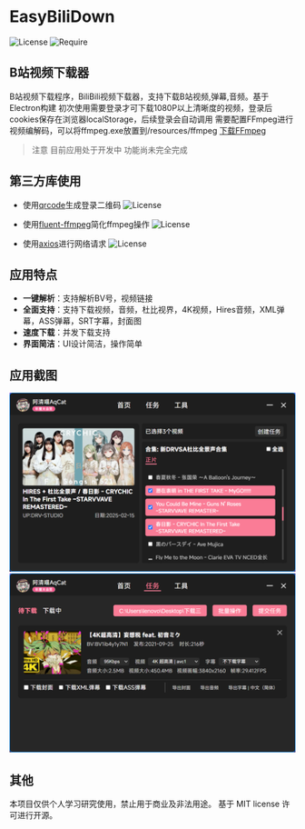 # EasyBiliDown
![License](https://img.shields.io/badge/License-MIT-green)   ![Require](https://img.shields.io/badge/Require-ffmpeg-blue)

## B站视频下载器

B站视频下载程序，BiliBili视频下载器，支持下载B站视频,弹幕,音频。基于Electron构建
初次使用需要登录才可下载1080P以上清晰度的视频，登录后cookies保存在浏览器localStorage，后续登录会自动调用
需要配置FFmpeg进行视频编解码，可以将ffmpeg.exe放置到/resources/ffmpeg
[下载FFmpeg](https://www.gyan.dev/ffmpeg/builds/ "下载FFmpeg")

> 注意 目前应用处于开发中 功能尚未完全完成 

## 第三方库使用
- 使用[qrcode](https://www.npmjs.com/package/qrcode "qrcode")生成登录二维码  ![License](https://img.shields.io/badge/License-MIT-green) 

- 使用[fluent-ffmpeg](https://www.npmjs.com/package/fluent-ffmpeg "fluent-ffmpeg")简化ffmpeg操作  ![License](https://img.shields.io/badge/License-MIT-green) 

- 使用[axios](https://github.com/axios/axios "axios")进行网络请求  ![License](https://img.shields.io/badge/License-MIT-green) 

## 应用特点
- **一键解析**：支持解析BV号，视频链接
- **全面支持**：支持下载视频，音频，杜比视界，4K视频，Hires音频，XML弹幕，ASS弹幕，SRT字幕，封面图
- **速度下载**：并发下载支持
- **界面简洁**：UI设计简洁，操作简单

## 应用截图
![视频](https://github.com/kiyonya/Easy-Bilidown/blob/main/images/video.png) 
![任务](https://github.com/kiyonya/Easy-Bilidown/blob/main/images/tasks.png) 

## 其他
本项目仅供个人学习研究使用，禁止用于商业及非法用途。 基于 MIT license 许可进行开源。